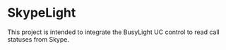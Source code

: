 # SkypeLight

This project is intended to integrate the BusyLight UC control to read call statuses from Skype.
